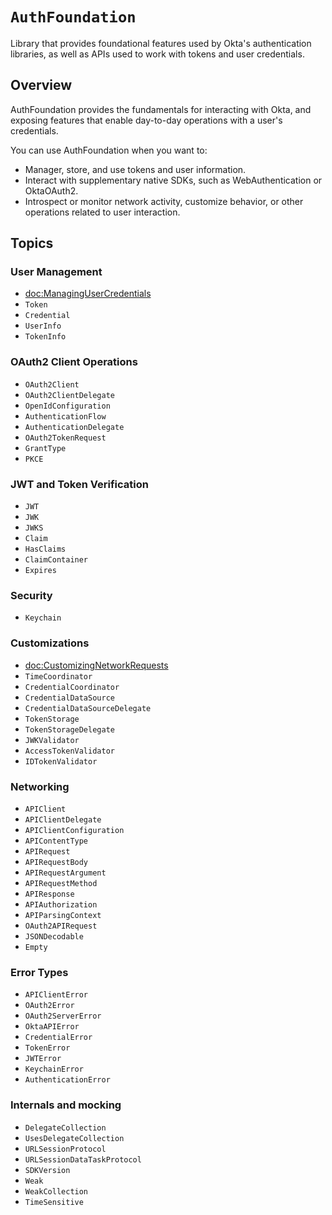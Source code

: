 # ``AuthFoundation``

Library that provides foundational features used by Okta's authentication libraries, as well as APIs used to work with tokens and user credentials. 

## Overview

AuthFoundation provides the fundamentals for interacting with Okta, and exposing features that enable day-to-day operations with a user's credentials.

You can use AuthFoundation when you want to:

* Manager, store, and use tokens and user information.
* Interact with supplementary native SDKs, such as WebAuthentication or OktaOAuth2.
* Introspect or monitor network activity, customize behavior, or other operations related to user interaction.

## Topics

### User Management

- <doc:ManagingUserCredentials>
- ``Token``
- ``Credential``
- ``UserInfo``
- ``TokenInfo``

### OAuth2 Client Operations

- ``OAuth2Client``
- ``OAuth2ClientDelegate``
- ``OpenIdConfiguration``
- ``AuthenticationFlow``
- ``AuthenticationDelegate``
- ``OAuth2TokenRequest``
- ``GrantType``
- ``PKCE``

### JWT and Token Verification

- ``JWT``
- ``JWK``
- ``JWKS``
- ``Claim``
- ``HasClaims``
- ``ClaimContainer``
- ``Expires``

### Security

- ``Keychain``

### Customizations

- <doc:CustomizingNetworkRequests>
- ``TimeCoordinator``
- ``CredentialCoordinator``
- ``CredentialDataSource``
- ``CredentialDataSourceDelegate``
- ``TokenStorage``
- ``TokenStorageDelegate``
- ``JWKValidator``
- ``AccessTokenValidator``
- ``IDTokenValidator``

### Networking

- ``APIClient``
- ``APIClientDelegate``
- ``APIClientConfiguration``
- ``APIContentType``
- ``APIRequest``
- ``APIRequestBody``
- ``APIRequestArgument``
- ``APIRequestMethod``
- ``APIResponse``
- ``APIAuthorization``
- ``APIParsingContext``
- ``OAuth2APIRequest``
- ``JSONDecodable``
- ``Empty``

### Error Types

- ``APIClientError``
- ``OAuth2Error``
- ``OAuth2ServerError``
- ``OktaAPIError``
- ``CredentialError``
- ``TokenError``
- ``JWTError``
- ``KeychainError``
- ``AuthenticationError``

### Internals and mocking

- ``DelegateCollection``
- ``UsesDelegateCollection``
- ``URLSessionProtocol``
- ``URLSessionDataTaskProtocol``
- ``SDKVersion``
- ``Weak``
- ``WeakCollection``
- ``TimeSensitive``
